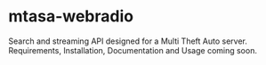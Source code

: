 # mtasa-webradio
Search and streaming API designed for a Multi Theft Auto server.  
Requirements, Installation, Documentation and Usage coming soon.

